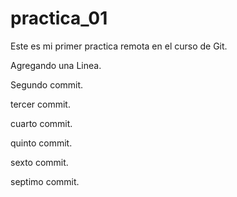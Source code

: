 # practica_01
Este es mi primer practica remota en el curso de Git.

Agregando una Linea.

Segundo commit.

tercer commit.

cuarto commit.

quinto commit.

sexto commit.

septimo commit.